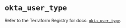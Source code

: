 # `okta_user_type`

Refer to the Terraform Registry for docs: [`okta_user_type`](https://registry.terraform.io/providers/okta/okta/4.10.0/docs/resources/user_type).
